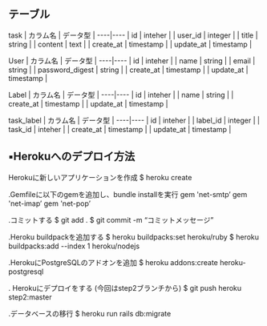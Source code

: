## テーブル

task
| カラム名 | データ型 |
----|----
| id | inteher |
| user_id | integer |
| title | string |
| content | text |
| create_at | timestamp |
| update_at | timestamp |


User
| カラム名 | データ型 |
----|----
| id | inteher |
| name | string |
| email | string |
| password_digest | string |
| create_at | timestamp |
| update_at | timestamp |

Label
| カラム名 | データ型 |
----|----
| id | inteher |
| name | string |
| create_at | timestamp |
| update_at | timestamp |


task_label
| カラム名 | データ型 |
----|----
| id | inteher |
| label_id | integer |
| task_id | inteher |
| create_at | timestamp |
| update_at | timestamp |

## ▪️Herokuへのデプロイ方法

Herokuに新しいアプリケーションを作成
$ heroku create

.Gemfileに以下のgemを追加し、bundle installを実行
gem 'net-smtp’
gem 'net-imap’
gem 'net-pop’

.コミットする
$ git add .
$ git commit -m “コミットメッセージ”

.Heroku buildpackを追加する
$ heroku buildpacks:set heroku/ruby
$ heroku buildpacks:add --index 1 heroku/nodejs

.HerokuにPostgreSQLのアドオンを追加
$ heroku addons:create heroku-postgresql

. Herokuにデプロイをする (今回はstep2ブランチから)
$ git push heroku step2:master

.データベースの移行
$ heroku run rails db:migrate